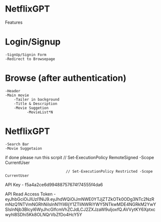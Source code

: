 # NetflixGPT

Features

# Login/Signup
    -SignUp/Signin Form
    -Redirect to Browsepage



# Browse (after authentication)
    -Header
    -Main movie
        -Tailer in background
        -Title & Description
        -Movie Suggetion
              -MovieList*N


              
# NetflixGPT
    -Search Bar
    -Movie Suggetaion


 if done please run this scrpit  // Set-ExecutionPolicy RemoteSigned -Scope CurrentUser

                                // Set-ExecutionPolicy Restricted -Scope CurrentUser


 API Key - f5a4a2ce6d99488757674f74555f4da6
                                
 API Read Access Token - eyJhbGciOiJIUzI1NiJ9.eyJhdWQiOiJmNWE0YTJjZTZkOTk0ODg3NTc2NzRmNzQ1NTVmNGRhNiIsInN1YiI6IjY1ZTliNWRiYWY5NTkwMDE4NGRkM2YwYSIsInNjb3BlcyI6WyJhcGlfcmVhZCJdLCJ2ZXJzaW9uIjoxfQ.AVVytKY6Xptxcwyhl8SDhi5Kk8OLNQrVbZfDo4HcY5Y
